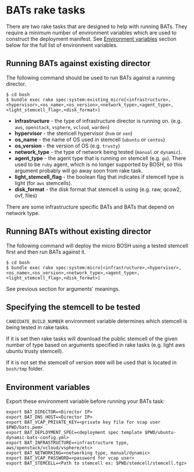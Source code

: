 # BATs rake tasks

There are two rake tasks that are designed to help with running BATs. They require a minimum number of environment variables which are used to construct the deployment manifest. See [Environment variables](#environment-variables) section below for the full list of environment variables.

## Running BATs against existing director

The following command should be used to run BATs against a running director.

```
$ cd bosh
$ bundle exec rake spec:system:existing_micro[<infrastructure>,<hypervisor>,<os_name>,<os_version>,<network_type>,<agent_type>,<light_stemcell_flag>,<disk_format>]
```

* **infrastructure** - the type of infrastructure director is running on. (e.g. `aws`, `openstack`, `vsphere`, `vcloud`, `warden`)
* **hypervisor** - the stemcell hypervisor (`hvm` or `xen`)
* **os_name** - the name of OS used in stemcell (`ubuntu` or `centos`)
* **os_version** - the version of OS (e.g. `trusty`)
* **network_type** - the type of network being tested (`manual` or `dynamic`).
* **agent_type** - the agent type that is running on stemcell (e.g. `go`). There used to be `ruby` agent, which is no longer supported by BOSH, so this argument probably will go away soon from rake task.
* **light_stemcell_flag** - the boolean flag that indicates if stemcell type is light (for `aws` stemcells).
* **disk_format** - the disk format that stemcell is using (e.g. raw, qcow2, ovf, files)

There are some infrastructure specific BATs and BATs that depend on network type.

## Running BATs without existing director

The following command will deploy the micro BOSH using a tested stemcell first and then run BATs against it.

```
$ cd bosh
$ bundle exec rake spec:system:micro[<infrastructure>,<hypervisor>,<os_name>,<os_version>,<network_type>,<agent_type>,<light_stemcell_flag>,<disk_format>]
```

See previous section for arguments' meanings.

## Specifying the stemcell to be tested

`CANDIDATE_BUILD_NUMBER` environment variable determines which stemcell is being tested in rake tasks.

If it is set then rake tasks will download the public stemcell of the given number of type based on arguments specified in rake tasks (e.g. light aws ubuntu trusty stemcell).

If it is not set the stemcell of version `0000` will be used that is located in `bosh/tmp` folder.

## Environment variables

Export these environment variable before running your BATs task:

```
export BAT_DIRECTOR=<Director IP>
export BAT_DNS_HOST=<Director IP>
export BAT_VCAP_PRIVATE_KEY=<private key file for vcap user $PWD/bats.pem>
export BAT_DEPLOYMENT_SPEC=<deployment spec template $PWD/ubuntu-dynamic-bats-config.yml>
export BAT_INFRASTRUCTURE=<infrastructure type, aws/openstack/vcloud/vsphere/etc>
export BAT_NETWORKING=<networking type, manual/dynamic>
export BAT_VCAP_PASSWORD=<password for vcap user>
export BAT_STEMCELL=<Path to stemcell ex: $PWD/stemcell/stemcell.tgz>
```

